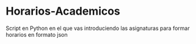 # Horarios-Academicos
Script en Python en el que vas introduciendo las asignaturas para formar horarios en formato json

